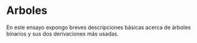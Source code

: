 # Arboles
En este ensayo expongo breves descripciones básicas acerca de árboles binarios y sus dos derivaciones más usadas.
